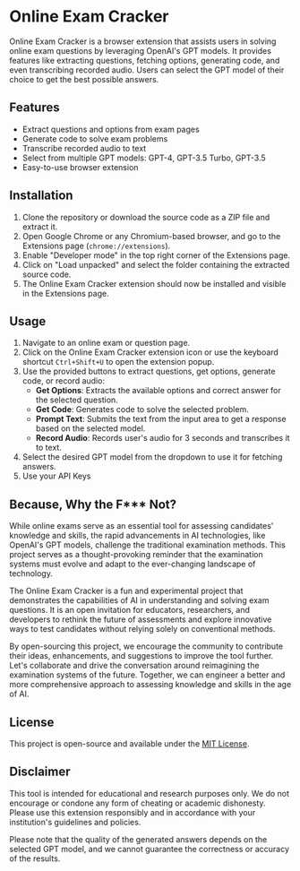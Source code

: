 # Online Exam Cracker

Online Exam Cracker is a browser extension that assists users in solving online exam questions by leveraging OpenAI's GPT models. It provides features like extracting questions, fetching options, generating code, and even transcribing recorded audio. Users can select the GPT model of their choice to get the best possible answers.

## Features

- Extract questions and options from exam pages
- Generate code to solve exam problems
- Transcribe recorded audio to text
- Select from multiple GPT models: GPT-4, GPT-3.5 Turbo, GPT-3.5
- Easy-to-use browser extension

## Installation

1. Clone the repository or download the source code as a ZIP file and extract it.
2. Open Google Chrome or any Chromium-based browser, and go to the Extensions page (`chrome://extensions`).
3. Enable "Developer mode" in the top right corner of the Extensions page.
4. Click on "Load unpacked" and select the folder containing the extracted source code.
5. The Online Exam Cracker extension should now be installed and visible in the Extensions page.

## Usage

1. Navigate to an online exam or question page.
2. Click on the Online Exam Cracker extension icon or use the keyboard shortcut `Ctrl+Shift+U` to open the extension popup.
3. Use the provided buttons to extract questions, get options, generate code, or record audio:
   - **Get Options**: Extracts the available options and correct answer for the selected question.
   - **Get Code**: Generates code to solve the selected problem.
   - **Prompt Text**: Submits the text from the input area to get a response based on the selected model.
   - **Record Audio**: Records user's audio for 3 seconds and transcribes it to text.
4. Select the desired GPT model from the dropdown to use it for fetching answers.
5. Use your API Keys

## Because, Why the F\*\*\* Not?

While online exams serve as an essential tool for assessing candidates' knowledge and skills, the rapid advancements in AI technologies, like OpenAI's GPT models, challenge the traditional examination methods. This project serves as a thought-provoking reminder that the examination systems must evolve and adapt to the ever-changing landscape of technology.

The Online Exam Cracker is a fun and experimental project that demonstrates the capabilities of AI in understanding and solving exam questions. It is an open invitation for educators, researchers, and developers to rethink the future of assessments and explore innovative ways to test candidates without relying solely on conventional methods.

By open-sourcing this project, we encourage the community to contribute their ideas, enhancements, and suggestions to improve the tool further. Let's collaborate and drive the conversation around reimagining the examination systems of the future. Together, we can engineer a better and more comprehensive approach to assessing knowledge and skills in the age of AI.

## License

This project is open-source and available under the [MIT License](https://opensource.org/licenses/MIT).

## Disclaimer

This tool is intended for educational and research purposes only. We do not encourage or condone any form of cheating or academic dishonesty. Please use this extension responsibly and in accordance with your institution's guidelines and policies.

Please note that the quality of the generated answers depends on the selected GPT model, and we cannot guarantee the correctness or accuracy of the results.